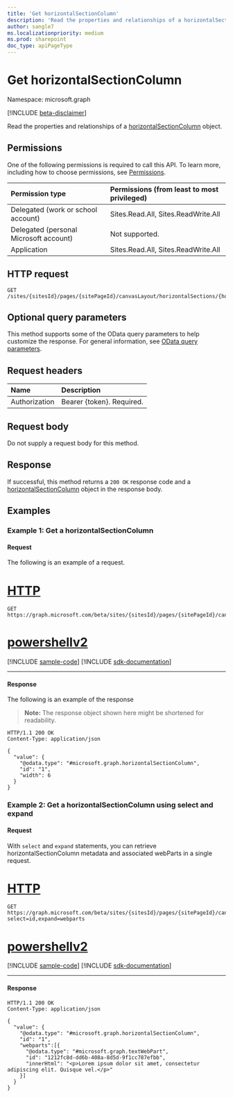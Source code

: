 ```yaml
---
title: 'Get horizontalSectionColumn'
description: 'Read the properties and relationships of a horizontalSectionColumn object.'
author: sangle7
ms.localizationpriority: medium
ms.prod: sharepoint
doc_type: apiPageType
---
```


# Get horizontalSectionColumn

Namespace: microsoft.graph

[!INCLUDE [beta-disclaimer](../../includes/beta-disclaimer.md)]

Read the properties and relationships of a [horizontalSectionColumn](../resources/horizontalsectioncolumn.md) object.

## Permissions

One of the following permissions is required to call this API. To learn more, including how to choose permissions, see [Permissions](/graph/permissions-reference).

| Permission type                        | Permissions (from least to most privileged) |
| :------------------------------------- | :------------------------------------------ |
| Delegated (work or school account)     | Sites.Read.All, Sites.ReadWrite.All         |
| Delegated (personal Microsoft account) | Not supported.                              |
| Application                            | Sites.Read.All, Sites.ReadWrite.All         |

## HTTP request

<!-- {
  "blockType": "ignored"
}
-->

```http
GET /sites/{sitesId}/pages/{sitePageId}/canvasLayout/horizontalSections/{horizontalSectionId}/columns/{horizontalSectionColumnId}
```

## Optional query parameters

This method supports some of the OData query parameters to help customize the response. For general information, see [OData query parameters](/graph/query-parameters).

## Request headers

| Name          | Description               |
| :------------ | :------------------------ |
| Authorization | Bearer {token}. Required. |

## Request body

Do not supply a request body for this method.

## Response

If successful, this method returns a `200 OK` response code and a [horizontalSectionColumn](../resources/horizontalsectioncolumn.md) object in the response body.

## Examples

### Example 1: Get a horizontalSectionColumn
#### Request

The following is an example of a request.


# [HTTP](#tab/http)
<!-- {
  "blockType": "request",
  "name": "get_horizontalsectioncolumn"
}
-->

```msgraph-interactive
GET https://graph.microsoft.com/beta/sites/{sitesId}/pages/{sitePageId}/canvasLayout/horizontalSections/{horizontalSectionId}/columns/{horizontalSectionColumnId}
```

# [powershellv2](#tab/powershellv2)
[!INCLUDE [sample-code](../includes/snippets/powershellv2/get-horizontalsectioncolumn-powershellv2-snippets.md)]
[!INCLUDE [sdk-documentation](../includes/snippets/snippets-sdk-documentation-link.md)]

---

#### Response

The following is an example of the response

> **Note:** The response object shown here might be shortened for readability.

<!-- {
  "blockType": "response",
  "truncated": true,
  "@odata.type": "microsoft.graph.horizontalSectionColumn"
}
-->

```http
HTTP/1.1 200 OK
Content-Type: application/json

{
  "value": {
    "@odata.type": "#microsoft.graph.horizontalSectionColumn",
    "id": "1",
    "width": 6
  }
}
```
### Example 2: Get a horizontalSectionColumn using select and expand
#### Request

With `select` and `expand` statements, you can retrieve horizontalSectionColumn metadata and associated webParts in a single request.


# [HTTP](#tab/http)
<!-- {
  "blockType": "request",
  "name": "get_horizontalSectionColumn"
}
-->

```msgraph-interactive
GET https://graph.microsoft.com/beta/sites/{sitesId}/pages/{sitePageId}/canvasLayout/horizontalSections/{horizontalSectionId}/columns/{horizontalSectionColumnId}?select=id,expand=webparts
```

# [powershellv2](#tab/powershellv2)
[!INCLUDE [sample-code](../includes/snippets/powershellv2/get-horizontalsectioncolumn-powershellv2-snippets.md)]
[!INCLUDE [sdk-documentation](../includes/snippets/snippets-sdk-documentation-link.md)]

---

#### Response


<!-- {
  "blockType": "response",
  "truncated": true,
  "@odata.type": "microsoft.graph.horizontalSectionColumn"
}
-->

```http
HTTP/1.1 200 OK
Content-Type: application/json

{
  "value": {
    "@odata.type": "#microsoft.graph.horizontalSectionColumn",
    "id": "1",
    "webparts":[{
      "@odata.type": "#microsoft.graph.textWebPart",
      "id": "1212fc8d-dd6b-408a-8d5d-9f1cc787efbb",
      "innerHtml": "<p>Lorem ipsum dolor sit amet, consectetur adipiscing elit. Quisque vel.</p>"
    }]
  }
}
```
